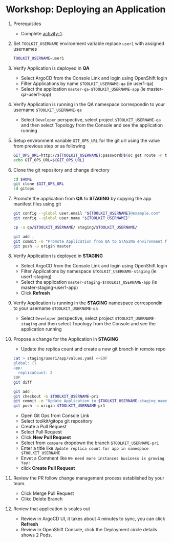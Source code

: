 # Workshop: Deploying an Application

1. Prerequisites
    - Complete [activity-1](../activity1).

1. Set `TOOLKIT_USERNAME` environment variable replace `user1` with assigned usernames
    ```bash
    TOOLKIT_USERNAME=user1

    ```

1. Verify Application is deployed in **QA**
    - Select ArgoCD from the Console Link and login using OpenShift login
    - Filter Applications by name `$TOOLKIT_USERNAME-qa` (ie user1-qa)
    - Select the application `master-qa-$TOOLKIT_USERNAME-app` (ie master-qa-user1-app)

1. Verify Application is running in the QA namespace correspondin to your username `$TOOLKIT_USERNAME-qa`
    - Select `Developer` perspective, select project `$TOOLKIT_USERNAME-qa` and then select Topology from the Console and see the application running

1. Setup environment variable `GIT_OPS_URL` for the git url using the value from previous step or as following
    ```bash
    GIT_OPS_URL=http://${TOOLKIT_USERNAME}:password@$(oc get route -n tools gogs --template='{{.spec.host}}')/toolkit/gitops
    echo GIT_OPS_URL=${GIT_OPS_URL}

    ```

1. Clone the git repository and change directory
    ```bash
    cd $HOME
    git clone $GIT_OPS_URL
    cd gitops

    ```

1. Promote the application from **QA** to **STAGING** by copying the app manifest files using git
    ```bash
    git config --global user.email "${TOOLKIT_USERNAME}@example.com"
    git config --global user.name "${TOOLKIT_USERNAME}"

    cp -a qa/$TOOLKIT_USERNAME/ staging/$TOOLKIT_USERNAME/

    git add .
    git commit -m "Promote Application from QA to STAGING environment for $TOOLKIT_USERNAME"
    git push -u origin master

    ```

1. Verify Application is deployed in **STAGING**
    - Select ArgoCD from the Console Link and login using OpenShift login
    - Filter Applications by namespace `$TOOLKIT_USERNAME-staging` (ie user1-staging)
    - Select the application `master-staging-$TOOLKIT_USERNAME-app` (ie master-staging-user1-app)
    - Click **Refresh**

1. Verify Application is running in the **STAGING** namespace correspondin to your username `$TOOLKIT_USERNAME-qa`
    - Select `Developer` perspective, select project `$TOOLKIT_USERNAME-staging` and then select Topology from the Console and see the application running

1. Propose a change for the Application in **STAGING**
    - Update the replica count and create a new git branch in remote repo
    ```bash
    cat > staging/user1/app/values.yaml <<EOF
    global: {}
    app:
      replicaCount: 2
    EOF
    git diff

    git add .
    git checkout -b $TOOLKIT_USERNAME-pr1
    git commit -m "Update Application in $TOOLKIT_USERNAME-staging namespace"
    git push -u origin $TOOLKIT_USERNAME-pr1

    ```
    - Open Git Ops from Console Link
    - Select toolkit/gitops git repository
    - Create a Pull Request
    - Select Pull Request
    - Click **New Pull Request**
    - Select from `compare` dropdown the branch `$TOOLKIT_USERNAME-pr1`
    - Enter a title like `Update replica count for app in namespace $TOOLKIT_USERNAME`
    - Envet a Comment like `We need more instances business is growing Yay!`
    - click **Create Pull Request**

1. Review the PR follow change management process established by your team.
    - Click Merge Pull Request
    - Clikc Delete Branch

1. Review that application is scales out
    - Review in ArgoCD UI, it takes about 4 minutes to sync, you can click **Refresh**
    - Review in OpenShift Console, click the Deployment circle details shows 2 Pods.

